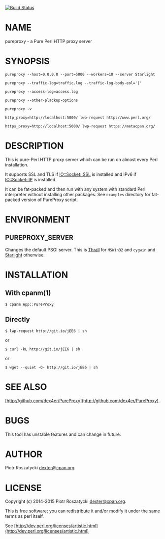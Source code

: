 [![Build Status](https://travis-ci.org/dex4er/PureProxy.png?branch=master)](https://travis-ci.org/dex4er/PureProxy)

# NAME

pureproxy - a Pure Perl HTTP proxy server

# SYNOPSIS

    pureproxy --host=0.0.0.0 --port=5000 --workers=10 --server Starlight

    pureproxy --traffic-log=traffic.log --traffic-log-body-eol='|'

    pureproxy --access-log=access.log

    pureproxy --other-plackup-options

    pureproxy -v

    http_proxy=http://localhost:5000/ lwp-request http://www.perl.org/

    https_proxy=http://localhost:5000/ lwp-request https://metacpan.org/

# DESCRIPTION

This is pure-Perl HTTP proxy server which can be run on almost every Perl
installation.

It supports SSL and TLS if [IO::Socket::SSL](https://metacpan.org/pod/IO::Socket::SSL) is installed and IPv6 if
[IO::Socket::IP](https://metacpan.org/pod/IO::Socket::IP) is installed.

It can be fat-packed and then run with any system with standard Perl
interpreter without installing other packages. See `examples` directory
for fat-packed version of PureProxy script.

# ENVIRONMENT

## PUREPROXY\_SERVER

Changes the default PSGI server. This is [Thrall](https://metacpan.org/pod/Thrall) for `MSWin32` and `cygwin`
and [Starlight](https://metacpan.org/pod/Starlight) otherwise.

# INSTALLATION

## With cpanm(1)

    $ cpanm App::PureProxy

## Directly

    $ lwp-request http://git.io/jEE6 | sh

or

    $ curl -kL http://git.io/jEE6 | sh

or

    $ wget --quiet -O- http://git.io/jEE6 | sh

# SEE ALSO

[http://github.com/dex4er/PureProxy](http://github.com/dex4er/PureProxy).

# BUGS

This tool has unstable features and can change in future.

# AUTHOR

Piotr Roszatycki <dexter@cpan.org>

# LICENSE

Copyright (c) 2014-2015 Piotr Roszatycki <dexter@cpan.org>.

This is free software; you can redistribute it and/or modify it under
the same terms as perl itself.

See [http://dev.perl.org/licenses/artistic.html](http://dev.perl.org/licenses/artistic.html)
